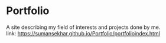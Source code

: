 # Portfolio
A  site describing my field of interests and projects done by me. </br>
link: https://sumansekhar.github.io/Portfolio/portfolioindex.html
